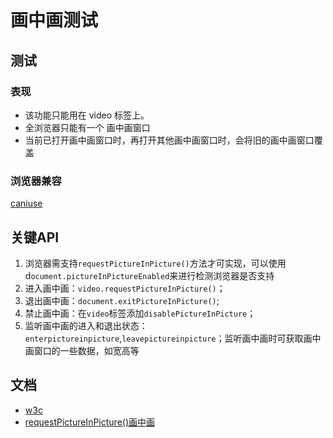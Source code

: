 # 画中画测试
## 测试
### 表现
- 该功能只能用在 video 标签上。
- 全浏览器只能有一个 画中画窗口
- 当前已打开画中画窗口时，再打开其他画中画窗口时，会将旧的画中画窗口覆盖
### 浏览器兼容
 [caniuse](https://caniuse.com/?search=picture-in-picture)
## 关键API
1. 浏览器需支持`requestPictureInPicture()`方法才可实现，可以使用d`ocument.pictureInPictureEnabled`来进行检测浏览器是否支持
2. 进入画中画：`video.requestPictureInPicture()`；
3. 退出画中画：`document.exitPictureInPicture()`;
4. 禁止画中画：在`video`标签添加`disablePictureInPicture`；
5. 监听画中画的进入和退出状态：`enterpictureinpicture`,`leavepictureinpicture`；监听画中画时可获取画中画窗口的一些数据，如宽高等
## 文档
- [w3c](https://w3c.github.io/picture-in-picture/)
- [requestPictureInPicture()画中画](https://zhuanlan.zhihu.com/p/51392725)